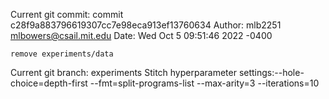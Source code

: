Current git commit: commit c28f9a883796619307cc7e98eca913ef13760634
Author: mlb2251 <mlbowers@csail.mit.edu>
Date:   Wed Oct 5 09:51:46 2022 -0400

    remove experiments/data
Current git branch: experiments
Stitch hyperparameter settings:--hole-choice=depth-first --fmt=split-programs-list --max-arity=3 --iterations=10
